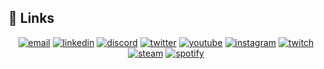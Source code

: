 ## :link: Links

<p align="center">
  <a href=""><img src="https://img.icons8.com/color/96/000000/gmail.png" alt="email"/></a>
  <a href=""><img src="https://img.icons8.com/color/96/000000/linkedin.png" alt="linkedin"/></a>
  <a href=""><img src="https://img.icons8.com/color/96/000000/discord-logo.png" alt="discord"/></a>
  <a href=""><img src="https://img.icons8.com/color/96/000000/twitter-squared.png" alt="twitter"/></a>
  <a href=""><img src="https://img.icons8.com/color/96/000000/youtube.png" alt="youtube"/></a>
  <a href=""><img src="https://img.icons8.com/color/96/000000/instagram-new.png" alt="instagram"/></a>
  <a href=""><img src="https://img.icons8.com/color/96/000000/twitch--v2.png" alt="twitch"/></a>
  <a href=""><img src="https://img.icons8.com/fluent/96/000000/steam.png" alt="steam"/></a>
  <a href=""><img src="https://img.icons8.com/color/96/000000/spotify--v1.png" alt="spotify"/></a>

</p>
